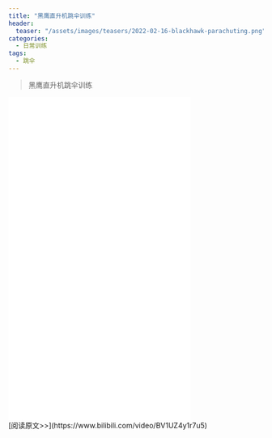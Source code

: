 ```yaml
---
title: "黑鹰直升机跳伞训练"
header:
  teaser: "/assets/images/teasers/2022-02-16-blackhawk-parachuting.png"
categories:
  - 日常训练
tags:
  - 跳伞
---
```


>黑鹰直升机跳伞训练

<iframe width="360px" height="640px" src="//player.bilibili.com/player.html?aid=382143503&bvid=BV1UZ4y1r7u5&cid=546358751&page=1" scrolling="no" border="0" frameborder="no" framespacing="0" allowfullscreen="true"> </iframe>
<br/>
[阅读原文>>](https://www.bilibili.com/video/BV1UZ4y1r7u5)
